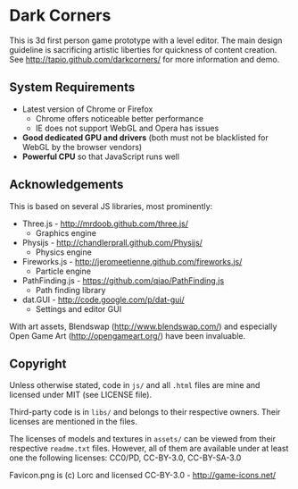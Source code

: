 Dark Corners
============

This is 3d first person game prototype with a level editor.
The main design guideline is sacrificing artistic liberties for quickness of content creation.
See http://tapio.github.com/darkcorners/ for more information and demo.


System Requirements
-------------------

* Latest version of Chrome or Firefox
	* Chrome offers noticeable better performance
	* IE does not support WebGL and Opera has issues
* **Good dedicated GPU and drivers** (both must not be blacklisted for WebGL by the browser vendors)
* **Powerful CPU** so that JavaScript runs well


Acknowledgements
----------------

This is based on several JS libraries, most prominently:

* Three.js - http://mrdoob.github.com/three.js/
	* Graphics engine
* Physijs - http://chandlerprall.github.com/Physijs/
	* Physics engine
* Fireworks.js - http://jeromeetienne.github.com/fireworks.js/
	* Particle engine
* PathFinding.js - https://github.com/qiao/PathFinding.js
	* Path finding library
* dat.GUI - http://code.google.com/p/dat-gui/
	* Settings and editor GUI

With art assets, Blendswap (http://www.blendswap.com/) and especially
Open Game Art (http://opengameart.org/) have been invaluable.


Copyright
---------

Unless otherwise stated, code in `js/` and all `.html` files are mine and
licensed under MIT (see LICENSE file).

Third-party code is in `libs/` and belongs to their respective owners.
Their licenses are mentioned in the files.

The licenses of models and textures in `assets/` can be
viewed from their respective `readme.txt` files.
However, all of them are available under at least one the following licenses:
CC0/PD, CC-BY-3.0, CC-BY-SA-3.0

Favicon.png is (c) Lorc and licensed CC-BY-3.0 - http://game-icons.net/

